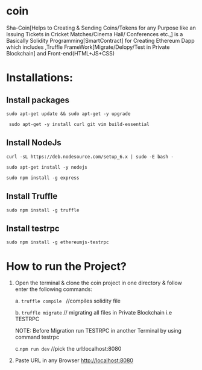 # coin
Sha-Coin[Helps to  Creating &amp; Sending Coins/Tokens for any Purpose like an Issuing Tickets in Cricket Matches/Cinema Hall/ Conferences etc.,] is a Basically Solidity Programming[SmartContract] for Creating Ethereum Dapp which includes ,Truffle FrameWork[Migrate/Delopy/Test in Private Blockchain] and  Front-end(HTML+JS+CSS) 


# Installations:

## Install packages

```sudo apt-get update && sudo apt-get -y upgrade```

``` sudo apt-get -y install curl git vim build-essential```

## Install NodeJs

``` curl -sL https://deb.nodesource.com/setup_6.x | sudo -E bash - ```

``` sudo apt-get install -y nodejs ```

``` sudo npm install -g express ```

## Install Truffle
``` sudo npm install -g truffle ```

## Install testrpc
``` sudo npm install -g ethereumjs-testrpc ```

# How to run the Project?

1. Open the terminal & clone the coin project in one directory & follow enter the following commands:



      a. ```truffle compile ```   //compiles solidity file
  
  
  
      b. ```truffle migrate```   // migrating all files in Private Blockchain i.e TESTRPC
  
  
      NOTE: Before Migration run TESTRPC in another Terminal by using command testrpc
 
 
      c.``` npm run dev ```   //pick the url:localhost:8080
  
  
  
  
 2. Paste URL in any Browser [http://localhost:8080](url)
